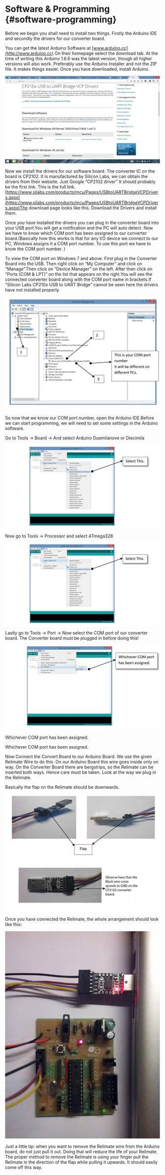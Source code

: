 # Software &amp; Programming {#software-programming}

Before we begin you shall need to install two things. Firstly the Arduino IDE and secondly the drivers for our converter board.

You can get the latest Arduino Software at [www.arduino.cc](http://www.arduino.cc) On their homepage select the download tab. At the time of writing this Arduino 1.6.6 was the latest version, though all higher versions will also work. Preferably use the Arduino Installer and not the ZIP file. It makes things easier. Once you have downloaded, install Arduino.

![](../assets/picture_156.png)

Now we install the drivers for our software board. The converter IC on the board is CP2102\. It is manufactured by Silicon Labs, we can obtain the drivers from their website. Just Google “CP2102 driver” It should probably be the first link. This is the full link. [https://www.silabs.com/products/mcu/Pages/USBtoUARTBridgeVCPDrivers.aspx](https://www.silabs.com/products/mcu/Pages/USBtoUARTBridgeVCPDrivers.aspx)The download page looks like this. Download the Drivers and install them.

Once you have installed the drivers you can plug in the converter board into your USB port.You will get a notification and the PC will auto detect. Now we have to know which COM port has been assigned to our converter board.(Basically how this works is that for any I/O device we connect to our PC, Windows assigns it a COM port number. To use this port we have to know the COM port number. )

To view the COM port on Windows 7 and above. First plug in the Converter Board into the USB. Then right click on “My Computer” and click on “Manage”.Then click on “Device Manager” on the left. After then click on “Ports (COM &amp; LPT)” on the list that appears on the right.You will see the connected converter board along with the COM port name in brackets.If “Silicon Labs CP210x USB to UART Bridge” cannot be seen here the drivers have not installed properly.

![](../assets/picture_158.png)

So now that we know our COM port number, open the Arduino IDE.Before we can start programming, we will need to set some settings in the Arduino software.

Go to Tools -&gt; Board -&gt; And select Arduino Duemilanove or Diecimila

![](../assets/picture_167.png)

Now go to Tools -&gt; Processor and select ATmega328

![](../assets/picture_170.png)

Lastly go to Tools -&gt; Port -&gt; Now select the COM port of our converter board. The Converter board must be plugged in before doing this!

![](../assets/picture_173.png)

Whichever COM port has been assigned.

Whichever COM port has been assigned.

Now Connect the Convert Board to our Arduino Board. We use the given Relimate Wire to do this. On our Arduino Board this wire goes inside only on way. On the Converter Board there are bergstrips, so the Relimate can be inserted both ways. Hence care must be taken. Look at the way we plug in the Relimate.

Basically the flap on the Relimate should be downwards.

![](../assets/picture_176.png)




Once you have connected the Relimate, the whole arrangement should look like this:

![](../assets/picture_234.jpg)

Just a little tip: when you want to remove the Relimate wire from the Arduino board, do not just pull it out. Doing that will reduce the life of your Relimate. The proper method to remove the Relimate is using your finger pull the Relimate in the direction of the flap while pulling it upwards. It should easily come off this way.
